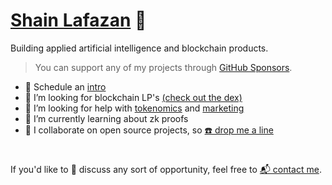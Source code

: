 # [Shain Lafazan](https://shainlafazan.com) 👋

Building applied artificial intelligence and blockchain products.

> You can support any of my projects through [GitHub Sponsors](https://github.com/sponsors/srslafazan).

- 📆 Schedule an [intro](https://calendly.com/shain-lafazan/intro)
- 👀 I’m looking for blockchain LP's [(check out the dex)](https://calendly.com/shain-vtmm/30min)
- 👀 I’m looking for help with [tokenomics](https://calendly.com/shain-lafazan/intro) and [marketing](https://calendly.com/shain-lafazan/intro)
- 🌱 I’m currently learning about zk proofs
- 🤝 I collaborate on open source projects, so [☎️ drop me a line](mailto:shain.codes@gmail.com)

#
If you'd like to 💬 discuss any sort of opportunity, feel free to [📬 contact me](mailto:shain.codes@gmail.com).

